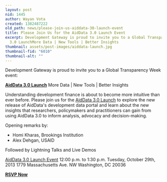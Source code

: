 ```yaml
---
layout: post
nid: 1445
author: Wayan Vota
created: 1382487222
old_path: news/please-join-us-aiddata-30-launch-event
title: Please Join Us for the AidData 3.0 Launch Event
excerpt: Development Gateway is proud to invite you to a Global Transparency Week event:AidData
  3.0 LaunchMore Data | New Tools | Better Insights
thumbnail: assets/post-images/aiddata-launch.jpg
thumbnail-fid: "6010"
thumbnail-alt: ""
---
```


Development Gateway is proud to invite you to a Global Transparency Week event:

[**AidData 3.0 Launch**](https://www.eventbrite.com/event/8716058967)
More Data | New Tools | Better Insights

Understanding development finance is about to become more intuitive than ever before. Please join us for the [AidData 3.0 Launch](https://www.eventbrite.com/event/8716058967) to explore the new release of AidData's development data portal and learn about the new insights that researchers, policymakers and practitioners can gain from using AidData 3.0 to inform analysis, advocacy and decision-making.

Opening remarks by:

- Homi Kharas, Brookings Institution
- Alex Dehgan, USAID

Followed by Lightning Talks and Live Demos

[AidData 3.0 Launch Event](https://www.eventbrite.com/event/8716058967)
12:00 p.m. to 1:30 p.m.
Tuesday, October 29th, 2013
1779 Massachusetts Ave. NW
Washington, DC 20036

[**RSVP Now**](https://www.eventbrite.com/event/8716058967)
